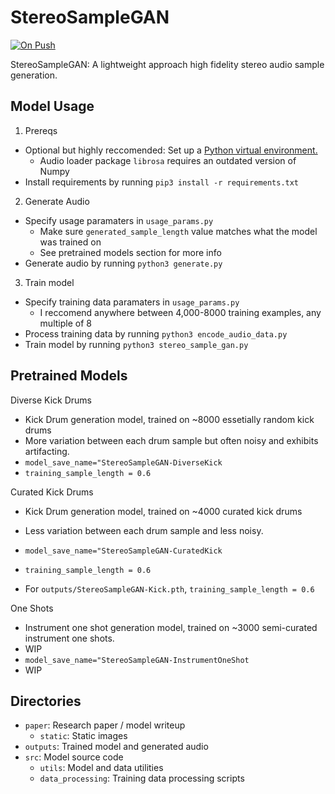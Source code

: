 # StereoSampleGAN

[![On Push](https://github.com/shuklabhay/stereo-sample-gan/actions/workflows/push.yml/badge.svg)](https://github.com/shuklabhay/stereo-sample-gan/actions/workflows/push.yml/badge.svg)

StereoSampleGAN: A lightweight approach high fidelity stereo audio sample generation.

## Model Usage

1. Prereqs

- Optional but highly reccomended: Set up a [Python virtual environment.](https://www.youtube.com/watch?v=e5GL1obY_sI)
  - Audio loader package `librosa` requires an outdated version of Numpy
- Install requirements by running `pip3 install -r requirements.txt`

2. Generate Audio

- Specify usage paramaters in `usage_params.py`
  - Make sure `generated_sample_length` value matches what the model was trained on
  - See pretrained models section for more info
- Generate audio by running `python3 generate.py`

3. Train model

- Specify training data paramaters in `usage_params.py`
  - I reccomend anywhere between 4,000-8000 training examples, any multiple of 8
- Process training data by running `python3 encode_audio_data.py`
- Train model by running `python3 stereo_sample_gan.py`

## Pretrained Models

Diverse Kick Drums

- Kick Drum generation model, trained on ~8000 essetially random kick drums
- More variation between each drum sample but often noisy and exhibits artifacting.
- `model_save_name="StereoSampleGAN-DiverseKick`
- `training_sample_length = 0.6`

Curated Kick Drums

- Kick Drum generation model, trained on ~4000 curated kick drums
- Less variation between each drum sample and less noisy.
- `model_save_name="StereoSampleGAN-CuratedKick`
- `training_sample_length = 0.6`

- For `outputs/StereoSampleGAN-Kick.pth`, `training_sample_length = 0.6`

One Shots

- Instrument one shot generation model, trained on ~3000 semi-curated instrument one shots.
- WIP
- `model_save_name="StereoSampleGAN-InstrumentOneShot`
- WIP

## Directories

- `paper`: Research paper / model writeup
  - `static`: Static images
- `outputs`: Trained model and generated audio
- `src`: Model source code
  - `utils`: Model and data utilities
  - `data_processing`: Training data processing scripts
